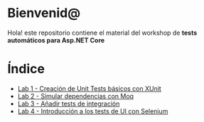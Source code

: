 # Bienvenid@

Hola! este repositorio contiene el material del workshop de **tests automáticos para Asp.NET Core**

# Índice

-   [Lab 1 - Creación de Unit Tests básicos con XUnit](Lab01/README.md)
-   [Lab 2 - Simular dependencias con Moq](Lab02/README.md)
-   [Lab 3 - Añadir tests de integración](Lab03/README.md)
-   [Lab 4 - Introducción a los tests de UI con Selenium](Lab04/README.md)
